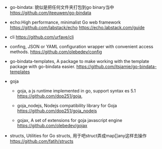 * go-bindata: 貌似是把任何文件夹打包到go binary当中
    https://github.com/jteeuwen/go-bindata

* echo:High performance, minimalist Go web framework 
    https://github.com/labstack/echo
    https://echo.labstack.com/guide

* cli
    https://github.com/urfave/cli

* confing, JSON or YAML configuration wrapper with convenient access methods.
    https://github.com/olebedev/config

* go-bindata-templates, A package to make working with the template package with go-bindata easier.
    https://github.com/itsjamie/go-bindata-templates
    
* goja
    * goja, a js runtime implemented in go, support syntax es 5.1
        https://github.com/dop251/goja,

    * goja_nodejs, Nodejs compatibility library for Goja 
        https://github.com/dop251/goja_nodejs
    * gojax, A set of extensions for goja javascript engine
        https://github.com/olebedev/gojax

* structs, Utilities for Go structs, 用于吧struct弄成map[]any这样去操作
    https://github.com/fatih/structs